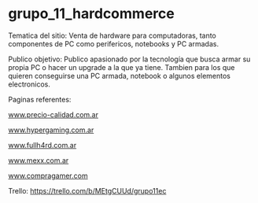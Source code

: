 # grupo_11_hardcommerce

Tematica del sitio:
Venta de hardware para computadoras, tanto componentes de PC como perifericos, notebooks y PC armadas.

Publico objetivo:
Publico apasionado por la tecnología que busca armar su propia PC o hacer un upgrade a la que ya tiene. Tambien para los que quieren conseguirse una PC armada, notebook o algunos elementos electronicos.


Paginas referentes:

www.precio-calidad.com.ar

www.hypergaming.com.ar

www.fullh4rd.com.ar

www.mexx.com.ar

www.compragamer.com

Trello:
https://trello.com/b/MEtgCUUd/grupo11ec
